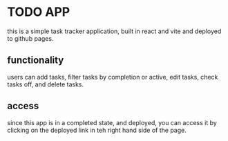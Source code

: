 # TODO APP 
this is a simple task tracker application, built in react and vite and deployed to github pages. 
## functionality 
users can add tasks, filter tasks by completion or active, edit tasks, check tasks off, and delete tasks.
## access 
since this app is in a completed state, and deployed, you can access it by clicking on the deployed link in teh right hand side of the page. 
